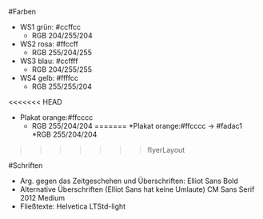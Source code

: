 #Farben
* WS1 grün: #ccffcc
	* RGB 204/255/204
* WS2 rosa: #ffccff
	* RGB 255/204/255
* WS3 blau: #ccffff
	* RGB 204/255/255
* WS4 gelb: #ffffcc
	* RGB 255/255/204

<<<<<<< HEAD
* Plakat orange:#ffcccc
	* RGB 255/204/204
=======
*Plakat orange:#ffcccc -> #fadac1
	*RGB 255/204/204
>>>>>>> flyerLayout

#Schriften
* Arg. gegen das Zeitgeschehen und Überschriften: Elliot Sans Bold
* Alternative Überschriften (Elliot Sans hat keine Umlaute) CM Sans Serif 2012 Medium
* Fließtexte: Helvetica LTStd-light
